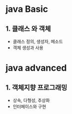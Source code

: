 # java Basic

## 1. 클래스 와 객체
   - 클래스 정의, 생성자, 메소드
   - 객체 생성과 사용

# java advanced

## 1. 객체지향 프로그래밍
   - 상속, 다형성, 추상화
   - 인터페이스와 구현






   